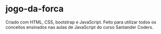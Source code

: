 # jogo-da-forca
Criado com HTML, CSS, bootstrap e JavaScript.
Feito para utilizar todos os conceitos ensinados nas aulas de JavaScript do curso Santander Coders.

